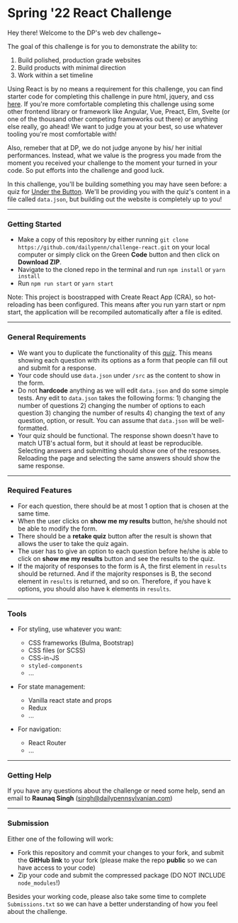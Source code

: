 # Spring '22 React Challenge

Hey there! Welcome to the DP's web dev challenge~

The goal of this challenge is for you to demonstrate the ability to:

1. Build polished, production grade websites
2. Build products with minimal direction
3. Work within a set timeline

Using React is by no means a requirement for this challenge, you can find starter code for completing this challenge in pure html, jquery, and css [here](https://github.com/dailypenn/challenge). If you're more comfortable completing this challenge using some other frontend library or framework like Angular, Vue, Preact, Elm, Svelte (or one of the thousand other competing frameworks out there) or anything else really, go ahead! We want to judge you at your best, so use whatever tooling you're most comfortable with!

Also, remeber that at DP, we do not judge anyone by his/ her initial performances. Instead, what we value is the progress you made from the moment you received your challenge to the moment your turned in your code. So put efforts into the challenge and good luck.

In this challenge, you'll be building something you may have seen before:
a quiz for [Under the Button](https://www.underthebutton.com/article/2020/01/parents-obligated-talk). We'll be providing you with the quiz's content in a file called `data.json`, but building out the website is completely up to you!

---

### Getting Started
- Make a copy of this repository by either running `git clone https://github.com/dailypenn/challenge-react.git` on your local computer or simply click on the Green **Code** button and then click on **Download ZIP**.
- Navigate to the cloned repo in the terminal and run `npm install` or `yarn install`
- Run `npm run start` or `yarn start`

Note: This project is boostrapped with Create React App (CRA), so hot-reloading has been configured. This means after you run yarn start or npm start, the application will be recompiled automatically after a file is edited. 

---

### General Requirements
- We want you to duplicate the functionality of this [quiz](https://www.underthebutton.com/article/2020/01/parents-obligated-talk). This means showing each question with its options as a form that people can fill out and submit for a response.
- Your code should use `data.json` under `/src` as the content to show in the form.
- Do not **hardcode** anything as we will edit `data.json` and do some simple tests. Any edit to `data.json` takes the following forms: 1) changing the number of questions 2) changing the number of options to each question 3) changing the number of results 4) changing the text of any question, option, or result. You can assume that `data.json` will be well-formatted.
- Your quiz should be functional. The response shown doesn't have to match UTB's actual form, but it should at least be reproducible. Selecting answers and submitting should show one of the responses. Reloading the page and selecting the same answers should show the same response. 

---

### Required Features
- For each question, there should be at most 1 option that is chosen at the same time.
- When the user clicks on **show me my results** button, he/she should not be able to modify the form.
- There should be a **retake quiz** button after the result is shown that allows the user to take the quiz again.
- The user has to give an option to each question before he/she is able to click on **show me my results** button and see the results to the quiz.
- If the majority of responses to the form is A, the first element in `results` should be returned. And if the majority responses is B, the second element in `results` is returned, and so on. Therefore, if you have k options, you should also have k elements in `results`.

---

### Tools
- For styling, use whatever you want:

  - CSS frameworks (Bulma, Bootstrap)
  - CSS files (or SCSS)
  - CSS-in-JS
  - `styled-components`
  - ...

- For state management:

  - Vanilla react state and props
  - Redux
  - ...

- For navigation:
  - React Router
  - ...

---

### Getting Help
If you have any questions about the challenge or need some help, send an email to **Raunaq Singh** (singh@dailypennsylvanian.com)

---

### Submission
Either one of the following will work:
- Fork this repository and commit your changes to your fork, and submit the **GitHub link** to your fork (please make the repo **public** so we can have access to your code)
- Zip your code and submit the compressed package (DO NOT INCLUDE `node_modules`!)

Besides your working code, please also take some time to complete `Submissions.txt` so we can have a better understanding of how you feel about the challenge.
